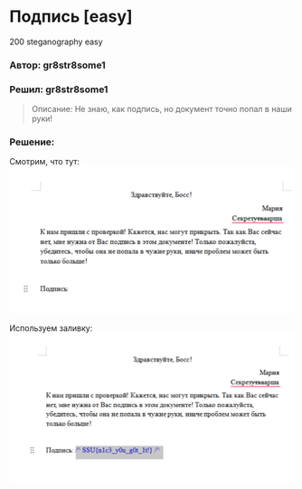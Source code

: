 # Подпись [easy]
200
steganography easy

### Автор: gr8str8some1
### Решил: gr8str8some1

> Описание: Не знаю, как подпись, но документ точно попал в наши руки!

### Решение:
Смотрим, что тут:<br>
![img.png](images/img.png)

Используем заливку:<br>
![img.png](images/img-1.png)